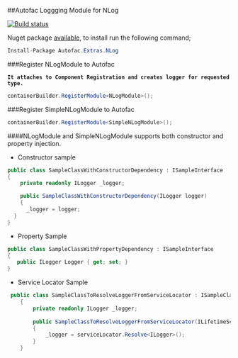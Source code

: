 ##Autofac Loggging Module for NLog

[![Build status](https://ci.appveyor.com/api/projects/status/rutfw487lxos7p2e?svg=true)](https://ci.appveyor.com/project/ziyasal/autofac-extras-nlog)

Nuget package [available](https://www.nuget.org/packages/Autofac.Extras.NLog/), to install run the following command;

```csharp
Install-Package Autofac.Extras.NLog
```

###Register NLogModule to Autofac

**``It attaches to Component Registration and creates logger for requested type.``**
```csharp
containerBuilder.RegisterModule<NLogModule>();
```

###Register SimpleNLogModule to Autofac
```csharp
containerBuilder.RegisterModule<SimpleNLogModule>();
```

####NLogModule and SimpleNLogModule supports both constructor and property injection.

* Constructor sample

```csharp
public class SampleClassWithConstructorDependency : ISampleInterface
{
    private readonly ILogger _logger;

    public SampleClassWithConstructorDependency(ILogger logger)
    {
      _logger = logger;
  }        
}
```
* Property Sample

```csharp  
public class SampleClassWithPropertyDependency : ISampleInterface
{
   public ILogger Logger { get; set; }
}
```

* Service Locator Sample

```csharp  
 public class SampleClassToResolveLoggerFromServiceLocator : ISampleClass
    {
        private readonly ILogger _logger;
        
        public SampleClassToResolveLoggerFromServiceLocator(ILifetimeScope serviceLocator)
        {
            _logger = serviceLocator.Resolve<ILogger>();
        }
    }
```
